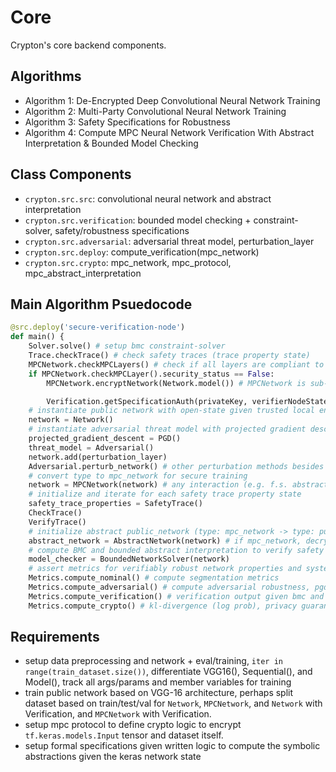 # Core
Crypton's core backend components.

## Algorithms
- Algorithm 1: De-Encrypted Deep Convolutional Neural Network Training
- Algorithm 2: Multi-Party Convolutional Neural Network Training
- Algorithm 3: Safety Specifications for Robustness 
- Algorithm 4: Compute MPC Neural Network Verification With Abstract Interpretation & Bounded Model Checking

## Class Components
- `crypton.src.src`: convolutional neural network and abstract interpretation
- `crypton.src.verification`: bounded model checking + constraint-solver, safety/robustness specifications
- `crypton.src.adversarial`: adversarial threat model, perturbation_layer
- `crypton.src.deploy`: compute_verification(mpc_network)
- `crypton.src.crypto`: mpc_network, mpc_protocol, mpc_abstract_interpretation


## Main Algorithm Psuedocode
```python
@src.deploy('secure-verification-node')
def main() {
	Solver.solve() # setup bmc constraint-solver
	Trace.checkTrace() # check safety traces (trace property state)	
	MPCNetwork.checkMPCLayers() # check if all layers are compliant to MPC protocol 
	if MPCNetwork.checkMPCLayer().security_status == False:
		MPCNetwork.encryptNetwork(Network.model()) # MPCNetwork is sub-node of Network 

    	Verification.getSpecificationAuth(privateKey, verifierNodeState) # get auth to compute trace specifications with MPCNetwork
	# instantiate public network with open-state given trusted local environment
	network = Network()
	# instantiate adversarial threat model with projected gradient descent (perturb gradient updates, perturb input_image with uncorrelated pixelwise guassian noise) 
	projected_gradient_descent = PGD()
    threat_model = Adversarial()
    network.add(perturbation_layer)
    Adversarial.perturb_network() # other perturbation methods besides perturbing input layer 
	# convert type to mpc_network for secure training
	network = MPCNetwork(network) # any interaction (e.g. f.s. abstraction, adversarial attack) is computed on network independent of encrypted type to test robustness either way (authorizing self-inflicted adversarial attack on party nodes computing on network node)
	# initialize and iterate for each safety trace property state
	safety_trace_properties = SafetyTrace()
    CheckTrace()
    VerifyTrace()
	# initialize abstract public_network (type: mpc_network -> type: public_network) for open computational graph state
	abstract_network = AbstractNetwork(network) # if mpc_network, decrypt metadata, input vector norm and execution state necessary to generate abstraction
	# compute BMC and bounded abstract interpretation to verify safety properties on public_network (updates sent to mpc_network also update parent state of public_network)
	model_checker = BoundedNetworkSolver(network)
	# assert metrics for verifiably robust network properties and system behavior with abstract domain
	Metrics.compute_nominal() # compute segmentation metrics
	Metrics.compute_adversarial() # compute adversarial robustness, pgd_attack_metrics
	Metrics.compute_verification() # verification output given bmc and abstract interpretation, violations / sound specifications met, termination_state, counterexample_trace_state
	Metrics.compute_crypto() # kl-divergence (log prob), privacy guarantee

```


## Requirements
- setup data preprocessing and network + eval/training, `iter in range(train_dataset.size())`, differentiate VGG16(), Sequential(), and Model(), track all args/params and member variables for training 
- train public network based on VGG-16 architecture, perhaps split dataset based on train/test/val for `Network`, `MPCNetwork`, and `Network` with Verification, and `MPCNetwork` with Verification. 
- setup mpc protocol to define crypto logic to encrypt `tf.keras.models.Input` tensor and dataset itself.
- setup formal specifications given written logic to compute the symbolic abstractions given the keras network state
